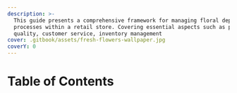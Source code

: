 ```yaml
---
description: >-
  This guide presents a comprehensive framework for managing floral department
  processes within a retail store. Covering essential aspects such as product
  quality, customer service, inventory management
cover: .gitbook/assets/fresh-flowers-wallpaper.jpg
coverY: 0
---
```


# Table of Contents

